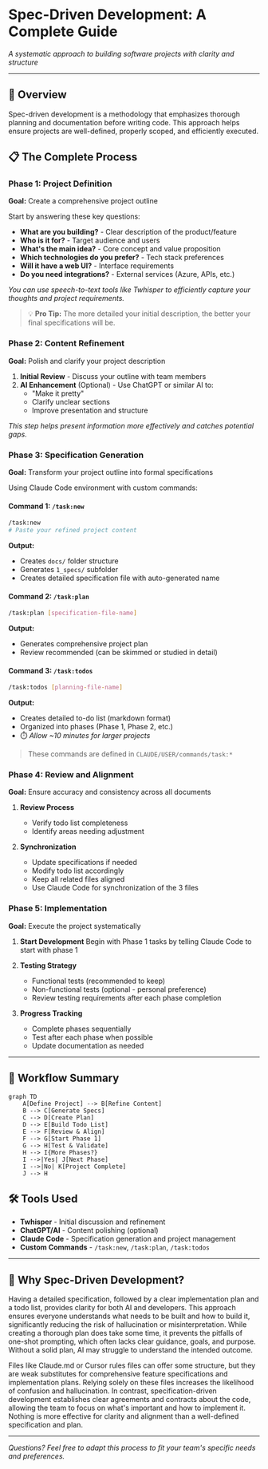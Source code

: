 # Spec-Driven Development: A Complete Guide

*A systematic approach to building software projects with clarity and structure*

---

## 🎯 Overview

Spec-driven development is a methodology that emphasizes thorough planning and documentation before writing code. This approach helps ensure projects are well-defined, properly scoped, and efficiently executed.

## 📋 The Complete Process

### Phase 1: Project Definition
**Goal:** Create a comprehensive project outline

Start by answering these key questions:
- **What are you building?** - Clear description of the product/feature
- **Who is it for?** - Target audience and users  
- **What's the main idea?** - Core concept and value proposition
- **Which technologies do you prefer?** - Tech stack preferences
- **Will it have a web UI?** - Interface requirements
- **Do you need integrations?** - External services (Azure, APIs, etc.)

*You can use speech-to-text tools like Twhisper to efficiently capture your thoughts and project requirements.*

> 💡 **Pro Tip:** The more detailed your initial description, the better your final specifications will be.

### Phase 2: Content Refinement
**Goal:** Polish and clarify your project description

1. **Initial Review** - Discuss your outline with team members
2. **AI Enhancement** (Optional) - Use ChatGPT or similar AI to:
   - "Make it pretty" 
   - Clarify unclear sections
   - Improve presentation and structure

*This step helps present information more effectively and catches potential gaps.*

### Phase 3: Specification Generation
**Goal:** Transform your project outline into formal specifications

Using Claude Code environment with custom commands:

#### Command 1: `/task:new`
```bash
/task:new
# Paste your refined project content
```
**Output:** 
- Creates `docs/` folder structure
- Generates `1_specs/` subfolder  
- Creates detailed specification file with auto-generated name

#### Command 2: `/task:plan`
```bash
/task:plan [specification-file-name]
```
**Output:** 
- Generates comprehensive project plan
- Review recommended (can be skimmed or studied in detail)

#### Command 3: `/task:todos`
```bash
/task:todos [planning-file-name]
```

**Output:**
- Creates detailed to-do list (markdown format)
- Organized into phases (Phase 1, Phase 2, etc.)
- ⏱️ *Allow ~10 minutes for larger projects*

> These commands are defined in `CLAUDE/USER/commands/task:*`

### Phase 4: Review and Alignment
**Goal:** Ensure accuracy and consistency across all documents

1. **Review Process**
   - Verify todo list completeness
   - Identify areas needing adjustment

2. **Synchronization**
   - Update specifications if needed
   - Modify todo list accordingly
   - Keep all related files aligned
   - Use Claude Code for synchronization of the 3 files

### Phase 5: Implementation
**Goal:** Execute the project systematically

1. **Start Development**
   Begin with Phase 1 tasks by telling Claude Code to start with phase 1

2. **Testing Strategy**
   - Functional tests (recommended to keep)
   - Non-functional tests (optional - personal preference)
   - Review testing requirements after each phase completion

3. **Progress Tracking**
   - Complete phases sequentially
   - Test after each phase when possible
   - Update documentation as needed

---

## 🔄 Workflow Summary

```mermaid
graph TD
    A[Define Project] --> B[Refine Content]
    B --> C[Generate Specs]
    C --> D[Create Plan]
    D --> E[Build Todo List]
    E --> F[Review & Align]
    F --> G[Start Phase 1]
    G --> H[Test & Validate]
    H --> I{More Phases?}
    I -->|Yes| J[Next Phase]
    I -->|No| K[Project Complete]
    J --> H
```

## 🛠️ Tools Used

- **Twhisper** - Initial discussion and refinement
- **ChatGPT/AI** - Content polishing (optional)
- **Claude Code** - Specification generation and project management
- **Custom Commands** - `/task:new`, `/task:plan`, `/task:todos`

---

## 💭 Why Spec-Driven Development?

Having a detailed specification, followed by a clear implementation plan and a todo list, provides clarity for both AI and developers. This approach ensures everyone understands what needs to be built and how to build it, significantly reducing the risk of hallucination or misinterpretation. While creating a thorough plan does take some time, it prevents the pitfalls of one-shot prompting, which often lacks clear guidance, goals, and purpose. Without a solid plan, AI may struggle to understand the intended outcome.

Files like Claude.md or Cursor rules files can offer some structure, but they are weak substitutes for comprehensive feature specifications and implementation plans. Relying solely on these files increases the likelihood of confusion and hallucination. In contrast, specification-driven development establishes clear agreements and contracts about the code, allowing the team to focus on what's important and how to implement it. Nothing is more effective for clarity and alignment than a well-defined specification and plan.

---

*Questions? Feel free to adapt this process to fit your team's specific needs and preferences.*